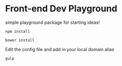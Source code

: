 
# Front-end Dev Playground

simple playground package for starting ideas!

```cli
npm install
```

```cli
bower install
```

Edit the config file and add in your local domain alias

```cli
gulp
```
